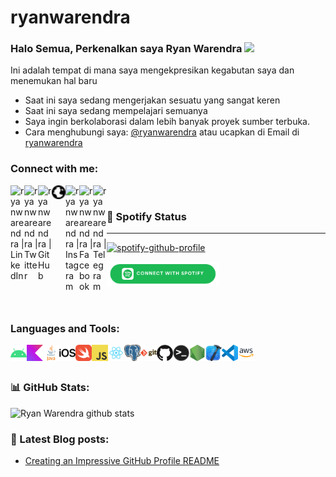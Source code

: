 # ryanwarendra
### Halo Semua, Perkenalkan saya Ryan Warendra <img src="https://media.giphy.com/media/hvRJCLFzcasrR4ia7z/giphy.gif" width="25px">

<!--
**vibhorchaudhary/vibhorchaudhary** is a ✨ _special_ ✨ repository because its `README.md` (this file) appears on your GitHub profile. -->

Ini adalah tempat di mana saya mengekpresikan kegabutan saya dan menemukan hal baru

- Saat ini saya sedang mengerjakan sesuatu yang sangat keren
- Saat ini saya sedang mempelajari semuanya
- Saya ingin berkolaborasi dalam lebih banyak proyek sumber terbuka.
- Cara menghubungi saya: [@ryanwarendra][linkedin] atau ucapkan di Email di [ryanwarendra](mailto:firdausyachmad@gmail.com)

### Connect with me:

[<img align="left" alt="ryanwarendra | LinkedIn" width="22px" src="https://cdn.jsdelivr.net/npm/simple-icons@v3/icons/linkedin.svg" />][linkedin]
[<img align="left" alt="ryanwarendra | Twitter" width="22px" src="https://cdn.jsdelivr.net/npm/simple-icons@v3/icons/twitter.svg" />][twitter]
[<img align="left" alt="ryanwarendra | GitHub" width="22px" src="https://cdn.jsdelivr.net/npm/simple-icons@v3/icons/github.svg" />][github]
[<img align="left" alt="ryanwarendra | XDA Developers" width="22px" src="https://raw.githubusercontent.com/iconic/open-iconic/master/svg/globe.svg" />][website]
[<img align="left" alt="ryanwarendra | Instagram" width="22px" src="https://cdn.jsdelivr.net/npm/simple-icons@v3/icons/instagram.svg" />][instagram]
[<img align="left" alt="ryanwarendra | Facebook" width="22px" src="https://cdn.jsdelivr.net/npm/simple-icons@v3/icons/facebook.svg" />][facebook]
[<img align="left" alt="ryanwarendra | Telegram" width="22px" src="https://cdn.jsdelivr.net/npm/simple-icons@v3/icons/telegram.svg" />][telegram]

<br />

### 🎵 Spotify Status
<hr> 

[![spotify-github-profile](https://spotify-github-profile.vercel.app/api/view?uid=hardiyantomilan1899-sg&cover_image=false&theme=default&bar_color=53b14f&bar_color_cover=false)](https://spotify-github-profile.vercel.app/api/view?uid=31dgdkauseu7qqxn4ffg4ews65km?si=Fi2ZUwjSQ2er_qmiLCF3Ow&utm_source-sg&redirect=true)<br>

[<img src="https://github.com/dwiHard/dwiHard/blob/main/btn-spotify.png" width="180">](https://spotify-github-profile.vercel.app/api/login)<br>

<br>

### Languages and Tools:
<img align="left" alt="Android" width="26px" src="https://raw.githubusercontent.com/github/explore/80688e429a7d4ef2fca1e82350fe8e3517d3494d/topics/android/android.png" />
<img align="left" alt="Kotlin" width="26px" src="https://raw.githubusercontent.com/github/explore/80688e429a7d4ef2fca1e82350fe8e3517d3494d/topics/kotlin/kotlin.png" />
<img align="left" alt="Java" width="26px" src="https://raw.githubusercontent.com/github/explore/80688e429a7d4ef2fca1e82350fe8e3517d3494d/topics/java/java.png" />
<img align="left" alt="iOS" width="26px" src="https://raw.githubusercontent.com/github/explore/80688e429a7d4ef2fca1e82350fe8e3517d3494d/topics/ios/ios.png" />
<img align="left" alt="Swift" width="26px" src="https://raw.githubusercontent.com/github/explore/80688e429a7d4ef2fca1e82350fe8e3517d3494d/topics/swift/swift.png" />
<img align="left" alt="JavaScript" width="26px" src="https://raw.githubusercontent.com/github/explore/80688e429a7d4ef2fca1e82350fe8e3517d3494d/topics/javascript/javascript.png" />
<img align="left" alt="React" width="26px" src="https://raw.githubusercontent.com/github/explore/80688e429a7d4ef2fca1e82350fe8e3517d3494d/topics/react/react.png" />
<img align="left" alt="PostgreSQL" width="26px" src="https://raw.githubusercontent.com/github/explore/80688e429a7d4ef2fca1e82350fe8e3517d3494d/topics/postgresql/postgresql.png" />
<img align="left" alt="Git" width="26px" src="https://raw.githubusercontent.com/github/explore/80688e429a7d4ef2fca1e82350fe8e3517d3494d/topics/git/git.png" />
<img align="left" alt="GitHub" width="26px" src="https://raw.githubusercontent.com/github/explore/78df643247d429f6cc873026c0622819ad797942/topics/github/github.png" />
<img align="left" alt="Terminal" width="26px" src="https://raw.githubusercontent.com/github/explore/80688e429a7d4ef2fca1e82350fe8e3517d3494d/topics/terminal/terminal.png" />
<img align="left" alt="Node.js" width="26px" src="https://raw.githubusercontent.com/github/explore/80688e429a7d4ef2fca1e82350fe8e3517d3494d/topics/nodejs/nodejs.png" />
<img align="left" alt="XCode" width="26px" src="https://raw.githubusercontent.com/github/explore/80688e429a7d4ef2fca1e82350fe8e3517d3494d/topics/xcode/xcode.png" />
<img align="left" alt="Visual Studio Code" width="26px" src="https://raw.githubusercontent.com/github/explore/80688e429a7d4ef2fca1e82350fe8e3517d3494d/topics/visual-studio-code/visual-studio-code.png" />
<img align="left" alt="AWS" width="26px" src="https://raw.githubusercontent.com/github/explore/80688e429a7d4ef2fca1e82350fe8e3517d3494d/topics/aws/aws.png" />

<br />
<br />

### 📊 GitHub Stats:
![Ryan Warendra github stats](https://github-readme-stats.vercel.app/api?username=ryanwarendra&show_icons=true&theme=dracula&count_private=true&include_all_commits=true&hide=contribs,issues,stars)

### 📕 Latest Blog posts:
<!-- BLOG-POST-LIST:START -->
- [Creating an Impressive GitHub Profile README](https://medium.com/@mr.vibhorchaudhary/impressive-github-profile-readme-606e3b7b075d?source=rss-30c08688da0e------2)
<!-- BLOG-POST-LIST:END -->

[website]: https://forum.xda-developers.com/m/
[linkedin]: https://linkedin.com/in/ryanwarendra
[instagram]: https://www.instagram.com/ryanwarendra/
[twitter]: https://twitter.com/kawaikazzu
[facebook]: https://www.facebook.com/firdausyachmad.ryanAF
[github]: https://github.com/ryanwarendra
[telegram]: https://t.me/kawaikazu

